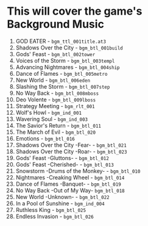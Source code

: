 # This will cover the game's Background Music

1. GOD EATER - `bgm_ttl_001title.at3`
2. Shadows Over the City - `bgm_btl_001build`
3. Gods' Feast - `bgm_btl_002tower`
4. Voices of the Storm - `bgm_btl_003templ`
5. Advancing Nightmares - `bgm_btl_004ship`
6. Dance of Flames - `bgm_btl_005metro`
7. New World - `bgm_btl_006eden`
8. Slashing the Storm - `bgm_btl_007step`
9. No Way Back - `bgm_btl_008mboss`
10. Deo Volente - `bgm_btl_009lboss`
11. Strategy Meeting - `bgm_rlt_001`
12. Wolf's Howl - `bgm_ind_001`
13. Wavering Soul - `bgm_ind_003`
14. The Savior's Return - `bgm_btl_011`
15. The March of Evil - `bgm_btl_020`
16. Emotions - `bgm_btl_016`
17. Shadows Over the City -Fear- - `bgm_btl_021`
18. Shadows Over the City -Roar- - `bgm_btl_023`
19. Gods' Feast -Gluttons- - `bgm_btl_012`
20. Gods' Feast -Cherished- - `bgm_btl_013`
21. Snowstorm -Drums of the Monkey- - `bgm_btl_010`
22. Nightmares -Creaking Wheel - `bgm_btl_014`
23. Dance of Flames -Banquet- - `bgm_btl_019`
24. No Way Back -Out of My Way- `bgm_btl_018`
25. New World -Unknown- - `bgm_btl_022`
26. In a Pool of Sunshine - `bgm_ind_004`
27. Ruthless King - `bgm_btl_025`
28. Endless Invasion - `bgm_btl_026`
